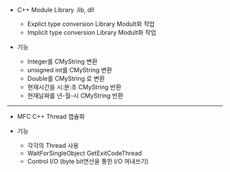 - C++ Module Library .lib, dll
  - Explict type conversion Library Modult화 작업
  - Implicit type conversion Library Modult화 작업
 
- 기능 
  - Integer를 CMyString 변환
  - unsigned int를 CMyString 변환
  - Double를 CMyString 로 변환
  - 현재시간을 시:분:초 CMyString 반환
  - 현재날짜를 년-월-시 CMyString 반환

---

- MFC C++ Thread 캡슐화 
 
- 기능 
  - 각각의 Thread 사용
  - WaitForSingleObject GetExitCodeThread
  - Control I/O (byte bit연산을 통한 I/O 꺼내쓰기)

